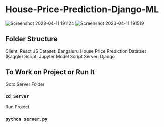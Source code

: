 # House-Price-Prediction-Django-ML
![Screenshot 2023-04-11 191124](https://user-images.githubusercontent.com/112766269/231194675-a6d39f98-64c0-4f35-8147-888568c4dd33.png)
![Screenshot 2023-04-11 191519](https://user-images.githubusercontent.com/112766269/231194745-78593f2f-5e5c-421e-8e66-eeb22fe35098.png)

## Folder Structure
Client: React JS 
Dataset: Bangaluru House Price Prediction Datatset (Kaggle)
Script: Jupyter Model Script
Server: Django

## To Work on Project or Run It

Goto Server Folder
### `cd Server`

Run Project
### `python server.py`

